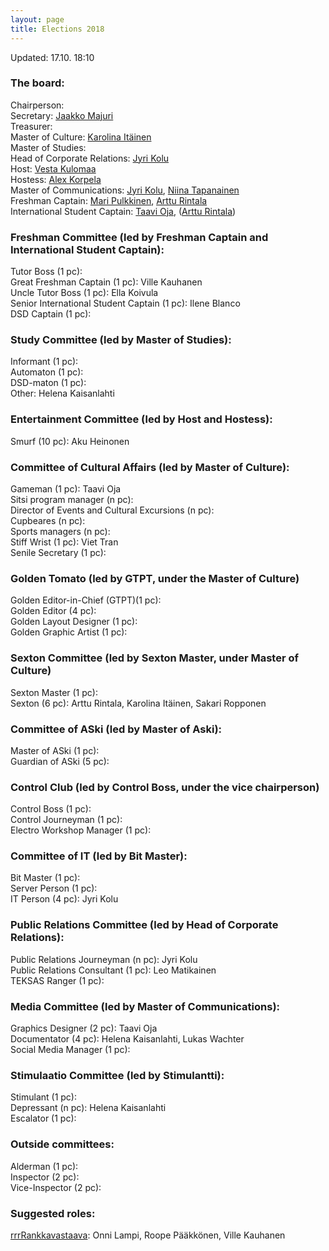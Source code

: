 ```yaml
---
layout: page
title: Elections 2018
---
```

Updated: 17.10. 18:10

### The board:

Chairperson: <br>
Secretary: [Jaakko Majuri](https://as.ayy.fi/foorumi/viewtopic.php?f=12&t=412) <br>
Treasurer: <br>
Master of Culture: [Karolina Itäinen](https://as.ayy.fi/foorumi/viewtopic.php?f=12&t=406) <br>
Master of Studies: <br>
Head of Corporate Relations: [Jyri Kolu](https://as.ayy.fi/foorumi/viewtopic.php?f=12&t=416) <br>
Host: [Vesta Kulomaa](https://as.ayy.fi/foorumi/viewtopic.php?f=12&t=407) <br>
Hostess: [Alex Korpela](https://as.ayy.fi/foorumi/viewtopic.php?f=12&t=408) <br>
Master of Communications: [Jyri Kolu](https://as.ayy.fi/foorumi/viewtopic.php?f=12&t=409), [Niina Tapanainen](https://as.ayy.fi/foorumi/viewtopic.php?f=12&t=410) <br>
Freshman Captain: [Mari Pulkkinen](https://as.ayy.fi/foorumi/viewtopic.php?f=12&t=411), [Arttu Rintala](https://as.ayy.fi/foorumi/viewtopic.php?f=12&t=405) <br>
International Student Captain: [Taavi Oja](https://as.ayy.fi/foorumi/viewtopic.php?f=12&t=413), ([Arttu Rintala](https://as.ayy.fi/foorumi/viewtopic.php?f=12&t=405))

### Freshman Committee (led by Freshman Captain and International Student Captain):

Tutor Boss (1 pc): <br>
Great Freshman Captain (1 pc): Ville Kauhanen <br>
Uncle Tutor Boss (1 pc): Ella Koivula <br>
Senior International Student Captain (1 pc): Ilene Blanco <br>
DSD Captain (1 pc): 

### Study Committee (led by Master of Studies):

Informant (1 pc): <br>
Automaton (1 pc): <br>
DSD-maton (1 pc): <br>
Other: Helena Kaisanlahti

### Entertainment Committee (led by Host and Hostess):

Smurf (10 pc): Aku Heinonen

### Committee of Cultural Affairs (led by Master of Culture):

Gameman (1 pc): Taavi Oja <br>
Sitsi program manager (n pc): <br>
Director of Events and Cultural Excursions (n pc): <br>
Cupbeares (n pc): <br>
Sports managers (n pc): <br>
Stiff Wrist (1 pc): Viet Tran<br>
Senile Secretary (1 pc): <br>

### Golden Tomato (led by GTPT, under the Master of Culture)

Golden Editor-in-Chief (GTPT)(1 pc): <br>
Golden Editor (4 pc): <br>
Golden Layout Designer (1 pc): <br>
Golden Graphic Artist (1 pc):

### Sexton Committee (led by Sexton Master, under Master of Culture)

Sexton Master (1 pc): <br>
Sexton (6 pc): Arttu Rintala, Karolina Itäinen, Sakari Ropponen

### Committee of ASki (led by Master of Aski):

Master of ASki (1 pc): <br>
Guardian of ASki (5 pc): <br>

### Control Club (led by Control Boss, under the vice chairperson)

Control Boss (1 pc): <br>
Control Journeyman (1 pc): <br>
Electro Workshop Manager (1 pc): 

### Committee of IT (led by Bit Master):

Bit Master (1 pc): <br>
Server Person (1 pc): <br>
IT Person (4 pc): Jyri Kolu

### Public Relations Committee (led by Head of Corporate Relations):

Public Relations Journeyman (n pc): Jyri Kolu <br>
Public Relations Consultant (1 pc): Leo Matikainen <br>
TEKSAS Ranger (1 pc):

### Media Committee (led by Master of Communications):

Graphics Designer (2 pc): Taavi Oja <br>
Documentator (4 pc): Helena Kaisanlahti, Lukas Wachter <br>
Social Media Manager (1 pc):

### Stimulaatio Committee (led by Stimulantti):

Stimulant (1 pc): <br>
Depressant (n pc): Helena Kaisanlahti <br>
Escalator (1 pc):

### Outside committees:

Alderman (1 pc): <br>
Inspector (2 pc): <br>
Vice-Inspector (2 pc):

### Suggested roles:

[rrrRankkavastaava](https://as.ayy.fi/foorumi/viewtopic.php?f=12&t=415): Onni Lampi, Roope Pääkkönen, Ville Kauhanen